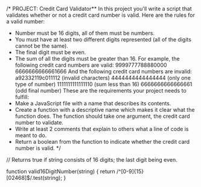 /* 
PROJECT: Credit Card Validator**
In this project you'll write a script that validates whether or not a credit card number is valid.
Here are the rules for a valid number:
- Number must be 16 digits, all of them must be numbers.
- You must have at least two different digits represented (all of the digits cannot be the same).
- The final digit must be even.
- The sum of all the digits must be greater than 16.
For example, the following credit card numbers are valid:
9999777788880000
6666666666661666
And the following credit card numbers are invalid:
a92332119c011112 (invalid characters)
4444444444444444 (only one type of number)
1111111111111110 (sum less than 16)
6666666666666661 (odd final number)
These are the requirements your project needs to fulfill:
- Make a JavaScript file with a name that describes its contents.
- Create a function with a descriptive name which makes it clear what the function does. 
  The function should take one argument, the credit card number to validate.
- Write at least 2 comments that explain to others what a line of code is meant to do.
- Return a boolean from the function to indicate whether the credit card number is valid.
*/

// Returns true if string consists of 16 digits; the last digit being even.

function valid16DigitNumber(string) {
  return /^[0-9]{15}[02468]$/.test(string);
}


